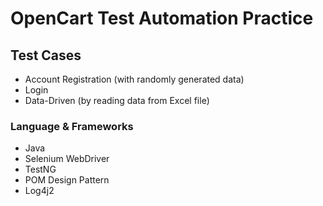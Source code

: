 # OpenCart Test Automation Practice

## Test Cases
- Account Registration (with randomly generated data)
- Login
- Data-Driven (by reading data from Excel file)

### Language & Frameworks
- Java
- Selenium WebDriver
- TestNG
- POM Design Pattern
- Log4j2
